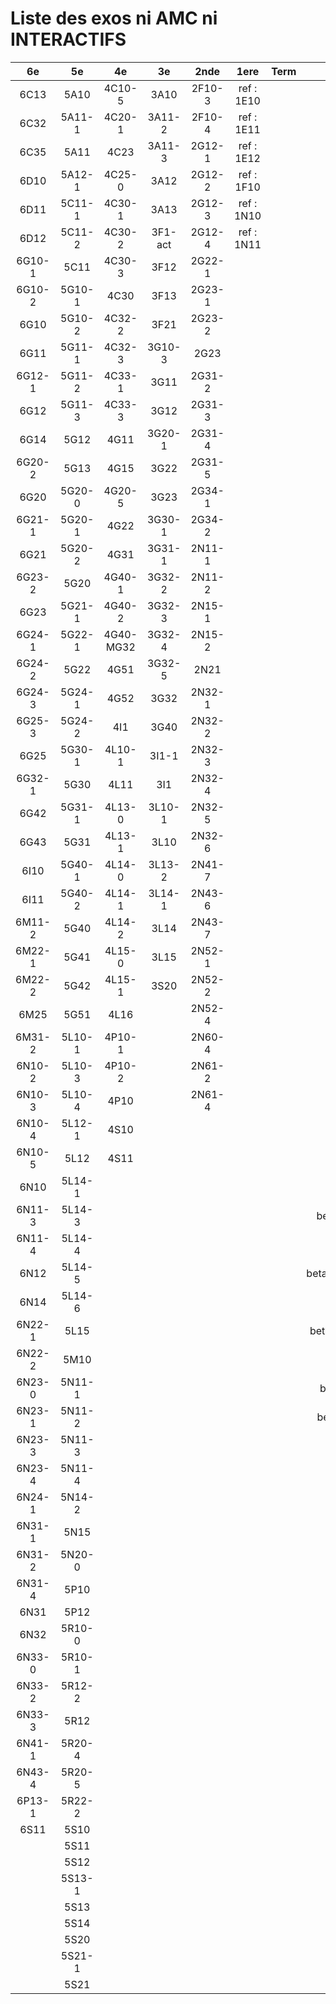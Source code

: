 # Liste des exos ni AMC ni INTERACTIFS

|6e|5e|4e|3e|2nde|1ere|Term|Reste|
|:-:|:-:|:-:|:-:|:-:|:-:|:-:|:-:|
|6C13|5A10|4C10-5|3A10|2F10-3|ref : 1E10||CM020|
|6C32|5A11-1|4C20-1|3A11-2|2F10-4|ref : 1E11||CM021|
|6C35|5A11|4C23|3A11-3|2G12-1|ref : 1E12||PEA11-1|
|6D10|5A12-1|4C25-0|3A12|2G12-2|ref : 1F10||PEA11|
|6D11|5C11-1|4C30-1|3A13|2G12-3|ref : 1N10||P003|
|6D12|5C11-2|4C30-2|3F1-act|2G12-4|ref : 1N11||P004|
|6G10-1|5C11|4C30-3|3F12|2G22-1|||P005|
|6G10-2|5G10-1|4C30|3F13|2G23-1|||P006|
|6G10|5G10-2|4C32-2|3F21|2G23-2|||P007|
|6G11|5G11-1|4C32-3|3G10-3|2G23|||P008|
|6G12-1|5G11-2|4C33-1|3G11|2G31-2|||P009|
|6G12|5G11-3|4C33-3|3G12|2G31-3|||P010|
|6G14|5G12|4G11|3G20-1|2G31-4|||P011|
|6G20-2|5G13|4G15|3G22|2G31-5|||P012|
|6G20|5G20-0|4G20-5|3G23|2G34-1|||P013|
|6G21-1|5G20-1|4G22|3G30-1|2G34-2|||P014|
|6G21|5G20-2|4G31|3G31-1|2N11-1|||beta2F31|
|6G23-2|5G20|4G40-1|3G32-2|2N11-2|||beta2N60-X1|
|6G23|5G21-1|4G40-2|3G32-3|2N15-1|||beta2N60-X2|
|6G24-1|5G22-1|4G40-MG32|3G32-4|2N15-2|||beta3F23|
|6G24-2|5G22|4G51|3G32-5|2N21|||beta3G15|
|6G24-3|5G24-1|4G52|3G32|2N32-1|||beta3G41|
|6G25-3|5G24-2|4I1|3G40|2N32-2|||beta3s21|
|6G25|5G30-1|4L10-1|3I1-1|2N32-3|||beta4C31|
|6G32-1|5G30|4L11|3I1|2N32-4|||beta4G20-3|
|6G42|5G31-1|4L13-0|3L10-1|2N32-5|||beta4G20-4|
|6G43|5G31|4L13-1|3L10|2N32-6|||beta6C33-1|
|6I10|5G40-1|4L14-0|3L13-2|2N41-7|||beta6test2|
|6I11|5G40-2|4L14-1|3L14-1|2N43-6|||beta6test2021|
|6M11-2|5G40|4L14-2|3L14|2N43-7|||betaAsymptotesObliques|
|6M22-1|5G41|4L15-0|3L15|2N52-1|||betaComplexes|
|6M22-2|5G42|4L15-1|3S20|2N52-2|||betaDivisionsDePolynomes|
|6M25|5G51|4L16||2N52-4|||betaEq1erDegreDansC|
|6M31-2|5L10-1|4P10-1||2N60-4|||betaEq2eDegAvecParam|
|6N10-2|5L10-3|4P10-2||2N61-2|||betaEqCarreDansC|
|6N10-3|5L10-4|4P10||2N61-4|||betaEqValAbs|
|6N10-4|5L12-1|4S10|||||betaEquationsLog|
|6N10-5|5L12|4S11|||||betaExo3d|
|6N10|5L14-1||||||betaExoSimpleMatthieu|
|6N11-3|5L14-3||||||betaModele10_simple_question-reponse|
|6N11-4|5L14-4||||||betaModele11_parametrable|
|6N12|5L14-5||||||betaModele20_plusieurs_types_de_questions|
|6N14|5L14-6||||||betaModele21_parametrables|
|6N22-1|5L15||||||betaModele30_constructions_géométriques|
|6N22-2|5M10||||||betaModele31_parametrables|
|6N23-0|5N11-1||||||betaModele40_tableau_proportionnalite|
|6N23-1|5N11-2||||||betaModele41_tableau_signes_variations|
|6N23-3|5N11-3||||||betaProbaAouB|
|6N23-4|5N11-4||||||betaProbabilites|
|6N24-1|5N14-2||||||betaPuissances|
|6N31-1|5N15||||||betaSpline|
|6N31-2|5N20-0||||||betaSys2x2CombLin|
|6N31-4|5P10||||||betaTracerParabole|
|6N31|5P12||||||betarotation3d|
|6N32|5R10-0||||||betatrinome|
|6N33-0|5R10-1||||||moule_a_exo_mathalea|
|6N33-2|5R12-2||||||moule_a_exo_mathalea2d|
|6N33-3|5R12||||||c3C10-2|
|6N41-1|5R20-4||||||c3N10|
|6N43-4|5R20-5||||||c3N23|
|6P13-1|5R22-2|||||||
|6S11|5S10|||||||
||5S11|||||||
||5S12|||||||
||5S13-1|||||||
||5S13|||||||
||5S14|||||||
||5S20|||||||
||5S21-1|||||||
||5S21|||||||
